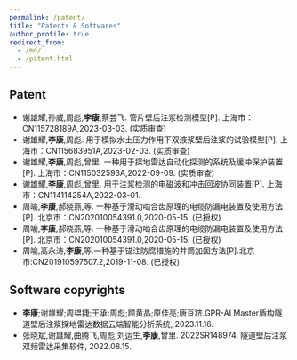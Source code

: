 ```yaml
---
permalink: /patent/
title: "Patents & Softwares"
author_profile: true
redirect_from: 
  - /md/
  - /patent.html
---
```


## Patent
* 谢雄耀,孙威,周彪,**李康**,蔡芸飞. 管片壁后注浆检测模型[P]. 上海市：CN115728189A,2023-03-03. (实质审查)
* 谢雄耀,**李康**,周彪. 用于模拟水土压力作用下双液浆壁后注浆的试验模型[P]. 上海市：CN115683951A,2023-02-03. (实质审查)
* 谢雄耀,**李康**,周彪,曾里. 一种用于探地雷达自动化探测的系统及缓冲保护装置[P]. 上海市：CN115032593A,2022-09-09. (实质审查)
* 谢雄耀,**李康**,周彪,曾里. 用于注浆检测的电磁波和冲击回波协同装置[P]. 上海市：CN114114254A,2022-03-01.
* 周喻,**李康**,郝晓燕,等. 一种基于滑动啮合齿原理的电缆防漏电装置及使用方法[P]. 北京市：CN202010054391.0,2020-05-15. (已授权)
* 周喻,**李康**,郝晓燕,等. 一种基于滑动啮合齿原理的电缆防漏电装置及使用方法[P]. 北京市：CN202010054391.0,2020-05-15. (已授权)
* 周喻,高永涛,**李康**,等.一种基于锚注防腐措施的井筒加固方法[P].北京市:CN201910597507.2,2019-11-08. (已授权)

## Software copyrights

* **李康**;谢雄耀;周韫捷;王承;周彪;顾黄晶;原佳亮;唐亘跻.GPR-AI Master盾构隧道壁后注浆探地雷达数据云端智能分析系统, 2023.11.16.
* 张晓斌,谢雄耀,曲腾飞,周彪,刘运生,**李康**,曾里. 2022SR148974. 隧道壁后注浆双频雷达采集软件, 2022.08.15.





